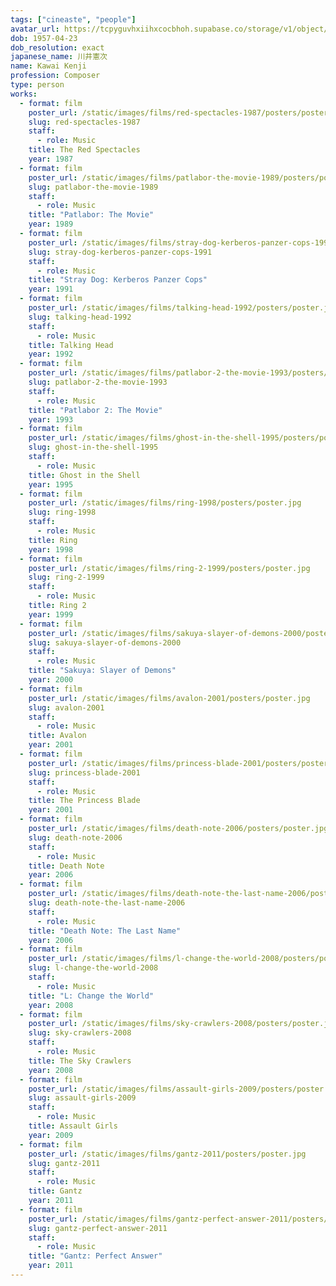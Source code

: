 ```yaml
---
tags: ["cineaste", "people"]
avatar_url: https://tcpyguvhxiihxcocbhoh.supabase.co/storage/v1/object/public/godzilla-cineaste-public/content/people/kawai-kenji/kawai-kenji.jpg
dob: 1957-04-23
dob_resolution: exact
japanese_name: 川井憲次
name: Kawai Kenji
profession: Composer
type: person
works:
  - format: film
    poster_url: /static/images/films/red-spectacles-1987/posters/poster.jpg
    slug: red-spectacles-1987
    staff:
      - role: Music
    title: The Red Spectacles
    year: 1987
  - format: film
    poster_url: /static/images/films/patlabor-the-movie-1989/posters/poster.jpg
    slug: patlabor-the-movie-1989
    staff:
      - role: Music
    title: "Patlabor: The Movie"
    year: 1989
  - format: film
    poster_url: /static/images/films/stray-dog-kerberos-panzer-cops-1991/posters/poster.jpg
    slug: stray-dog-kerberos-panzer-cops-1991
    staff:
      - role: Music
    title: "Stray Dog: Kerberos Panzer Cops"
    year: 1991
  - format: film
    poster_url: /static/images/films/talking-head-1992/posters/poster.jpg
    slug: talking-head-1992
    staff:
      - role: Music
    title: Talking Head
    year: 1992
  - format: film
    poster_url: /static/images/films/patlabor-2-the-movie-1993/posters/poster.jpg
    slug: patlabor-2-the-movie-1993
    staff:
      - role: Music
    title: "Patlabor 2: The Movie"
    year: 1993
  - format: film
    poster_url: /static/images/films/ghost-in-the-shell-1995/posters/poster.jpg
    slug: ghost-in-the-shell-1995
    staff:
      - role: Music
    title: Ghost in the Shell
    year: 1995
  - format: film
    poster_url: /static/images/films/ring-1998/posters/poster.jpg
    slug: ring-1998
    staff:
      - role: Music
    title: Ring
    year: 1998
  - format: film
    poster_url: /static/images/films/ring-2-1999/posters/poster.jpg
    slug: ring-2-1999
    staff:
      - role: Music
    title: Ring 2
    year: 1999
  - format: film
    poster_url: /static/images/films/sakuya-slayer-of-demons-2000/posters/poster.jpg
    slug: sakuya-slayer-of-demons-2000
    staff:
      - role: Music
    title: "Sakuya: Slayer of Demons"
    year: 2000
  - format: film
    poster_url: /static/images/films/avalon-2001/posters/poster.jpg
    slug: avalon-2001
    staff:
      - role: Music
    title: Avalon
    year: 2001
  - format: film
    poster_url: /static/images/films/princess-blade-2001/posters/poster.jpg
    slug: princess-blade-2001
    staff:
      - role: Music
    title: The Princess Blade
    year: 2001
  - format: film
    poster_url: /static/images/films/death-note-2006/posters/poster.jpg
    slug: death-note-2006
    staff:
      - role: Music
    title: Death Note
    year: 2006
  - format: film
    poster_url: /static/images/films/death-note-the-last-name-2006/posters/poster.jpg
    slug: death-note-the-last-name-2006
    staff:
      - role: Music
    title: "Death Note: The Last Name"
    year: 2006
  - format: film
    poster_url: /static/images/films/l-change-the-world-2008/posters/poster.jpg
    slug: l-change-the-world-2008
    staff:
      - role: Music
    title: "L: Change the World"
    year: 2008
  - format: film
    poster_url: /static/images/films/sky-crawlers-2008/posters/poster.jpg
    slug: sky-crawlers-2008
    staff:
      - role: Music
    title: The Sky Crawlers
    year: 2008
  - format: film
    poster_url: /static/images/films/assault-girls-2009/posters/poster.jpg
    slug: assault-girls-2009
    staff:
      - role: Music
    title: Assault Girls
    year: 2009
  - format: film
    poster_url: /static/images/films/gantz-2011/posters/poster.jpg
    slug: gantz-2011
    staff:
      - role: Music
    title: Gantz
    year: 2011
  - format: film
    poster_url: /static/images/films/gantz-perfect-answer-2011/posters/poster.jpg
    slug: gantz-perfect-answer-2011
    staff:
      - role: Music
    title: "Gantz: Perfect Answer"
    year: 2011
---
```

